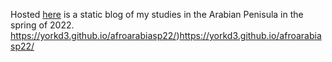 Hosted [here]([url](https://yorkd3.github.io/afroarabiasp22/)) is a static blog of my studies in the Arabian Penisula in the spring of 2022. <br />
https://yorkd3.github.io/afroarabiasp22/)https://yorkd3.github.io/afroarabiasp22/
